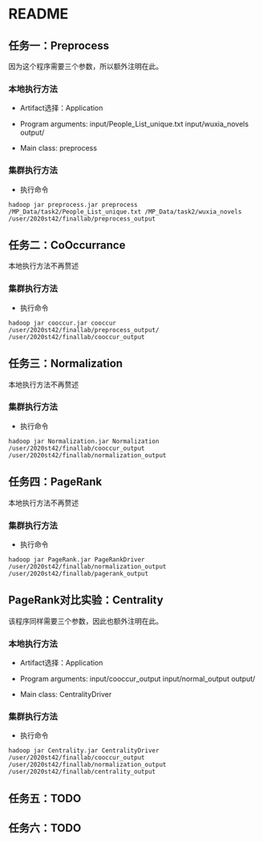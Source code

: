 # README

## 任务一：Preprocess

因为这个程序需要三个参数，所以额外注明在此。

### 本地执行方法

- Artifact选择：Application

- Program arguments: input/People_List_unique.txt input/wuxia_novels output/

- Main class: preprocess

### 集群执行方法

- 执行命令

```shell
hadoop jar preprocess.jar preprocess /MP_Data/task2/People_List_unique.txt /MP_Data/task2/wuxia_novels /user/2020st42/finallab/preprocess_output
```

## 任务二：CoOccurrance

本地执行方法不再赘述

### 集群执行方法

- 执行命令

```shell
hadoop jar cooccur.jar cooccur /user/2020st42/finallab/preprocess_output/ /user/2020st42/finallab/cooccur_output
```

## 任务三：Normalization

本地执行方法不再赘述

### 集群执行方法

- 执行命令

```shell
hadoop jar Normalization.jar Normalization /user/2020st42/finallab/cooccur_output /user/2020st42/finallab/normalization_output
```

## 任务四：PageRank

本地执行方法不再赘述

### 集群执行方法

- 执行命令

```shell
hadoop jar PageRank.jar PageRankDriver /user/2020st42/finallab/normalization_output /user/2020st42/finallab/pagerank_output
```

## PageRank对比实验：Centrality

该程序同样需要三个参数，因此也额外注明在此。

### 本地执行方法

- Artifact选择：Application

- Program arguments: input/cooccur_output input/normal_output output/

- Main class: CentralityDriver

### 集群执行方法

- 执行命令

```shell
hadoop jar Centrality.jar CentralityDriver /user/2020st42/finallab/cooccur_output /user/2020st42/finallab/normalization_output /user/2020st42/finallab/centrality_output
```

## 任务五：TODO

## 任务六：TODO